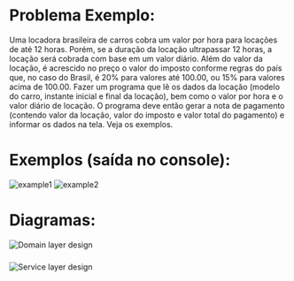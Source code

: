 # Problema Exemplo:
Uma locadora brasileira de carros cobra um valor por hora para locações de até
12 horas. Porém, se a duração da locação ultrapassar 12 horas, a locação será
cobrada com base em um valor diário. Além do valor da locação, é acrescido no
preço o valor do imposto conforme regras do país que, no caso do Brasil, é 20%
para valores até 100.00, ou 15% para valores acima de 100.00. Fazer um
programa que lê os dados da locação (modelo do carro, instante inicial e final da
locação), bem como o valor por hora e o valor diário de locação. O programa
deve então gerar a nota de pagamento (contendo valor da locação, valor do
imposto e valor total do pagamento) e informar os dados na tela. Veja os
exemplos.

# Exemplos (saída no console):
![example1](https://github.com/user-attachments/assets/a9b81095-a5f0-4570-8566-6de5eea9c490)
![example2](https://github.com/user-attachments/assets/427f9533-7c74-4a1f-a8ba-d1d813f8d988)

# Diagramas:
![Domain layer design](https://github.com/user-attachments/assets/4a9df7bd-6a55-4f43-9f13-c7652da8ab32)
###
![Service layer design](https://github.com/user-attachments/assets/15b0ae29-e767-4c19-baa7-5b18155ee810)
###
